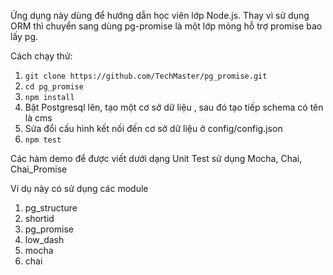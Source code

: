 Ứng dụng này dùng để hướng dẫn học viên lớp Node.js.
Thay vì sử dụng ORM thì chuyển sang dùng pg-promise là một lớp mỏng hỗ trợ promise bao lấy pg.

Cách chạy thử:
1. ```git clone https://github.com/TechMaster/pg_promise.git```
2. ```cd pg_promise```
3. ```npm install```
4. Bật Postgresql lên, tạo một cơ sở dữ liệu , sau đó tạo tiếp schema có tên là cms
5. Sửa đổi cấu hình kết nối đến cơ sở dữ liệu ở config/config.json
6. ```npm test```

Các hàm demo để được viết dưới dạng Unit Test sử dụng Mocha, Chai, Chai_Promise

Ví dụ này có sử dụng các module

1. pg_structure
2. shortid
3. pg_promise
4. low_dash
5. mocha
6. chai